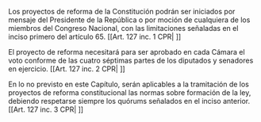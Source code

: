 Los proyectos de reforma de la Constitución podrán ser iniciados por mensaje del Presidente de la República o por moción de cualquiera de los miembros del Congreso Nacional, con las limitaciones señaladas en el inciso primero del artículo 65. [[Art. 127 inc. 1 CPR| ]]

El proyecto de reforma necesitará para ser aprobado en cada Cámara el voto conforme de las cuatro séptimas partes de los diputados y senadores en ejercicio. [[Art. 127 inc. 2 CPR| ]]

En lo no previsto en este Capítulo, serán aplicables a la tramitación de los proyectos de reforma constitucional las normas sobre formación de la ley, debiendo respetarse siempre los quórums señalados en el inciso anterior. [[Art. 127 inc. 3 CPR| ]]